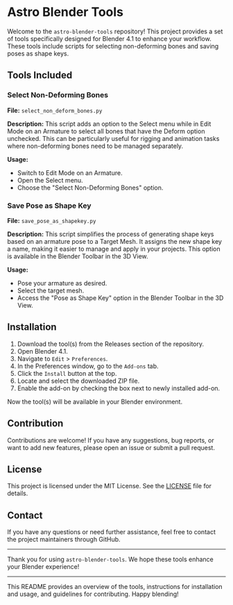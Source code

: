 # Astro Blender Tools

Welcome to the `astro-blender-tools` repository! This project provides a set of tools specifically designed for Blender 4.1 to enhance your workflow. These tools include scripts for selecting non-deforming bones and saving poses as shape keys.

## Tools Included

### Select Non-Deforming Bones

**File:** `select_non_deform_bones.py`

**Description:** This script adds an option to the Select menu while in Edit Mode on an Armature to select all bones that have the Deform option unchecked. This can be particularly useful for rigging and animation tasks where non-deforming bones need to be managed separately.

**Usage:**
- Switch to Edit Mode on an Armature.
- Open the Select menu.
- Choose the "Select Non-Deforming Bones" option.

### Save Pose as Shape Key

**File:** `save_pose_as_shapekey.py`

**Description:** This script simplifies the process of generating shape keys based on an armature pose to a Target Mesh. It assigns the new shape key a name, making it easier to manage and apply in your projects. This option is available in the Blender Toolbar in the 3D View.

**Usage:**
- Pose your armature as desired.
- Select the target mesh.
- Access the "Pose as Shape Key" option in the Blender Toolbar in the 3D View.

## Installation

1. Download the tool(s) from the Releases section of the repository.
2. Open Blender 4.1.
3. Navigate to `Edit` > `Preferences`.
4. In the Preferences window, go to the `Add-ons` tab.
5. Click the `Install` button at the top.
6. Locate and select the downloaded ZIP file.
7. Enable the add-on by checking the box next to newly installed add-on.

Now the tool(s) will be available in your Blender environment.


## Contribution

Contributions are welcome! If you have any suggestions, bug reports, or want to add new features, please open an issue or submit a pull request.

## License

This project is licensed under the MIT License. See the [LICENSE](LICENSE) file for details.

## Contact

If you have any questions or need further assistance, feel free to contact the project maintainers through GitHub.

---

Thank you for using `astro-blender-tools`. We hope these tools enhance your Blender experience!

---

This README provides an overview of the tools, instructions for installation and usage, and guidelines for contributing. Happy blending!
